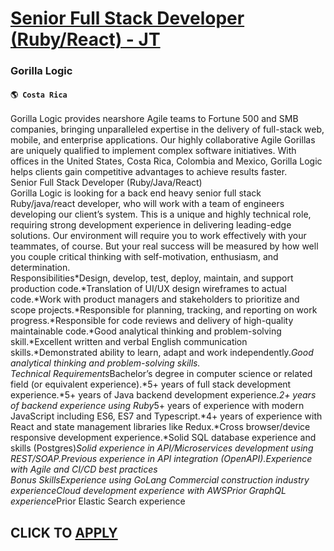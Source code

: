 # [Senior Full Stack Developer (Ruby/React) - JT](https://www.remotewlb.com/apply/senior-full-stack-developer-ruby-react-jt)  
### Gorilla Logic  
#### `🌎 Costa Rica`  
Gorilla Logic provides nearshore Agile teams to Fortune 500 and SMB companies, bringing unparalleled expertise in the delivery of full-stack web, mobile, and enterprise applications. Our highly collaborative Agile Gorillas are uniquely qualified to implement complex software initiatives. With offices in the United States, Costa Rica, Colombia and Mexico, Gorilla Logic helps clients gain competitive advantages to achieve results faster.  
Senior Full Stack Developer (Ruby/Java/React)  
Gorilla Logic is looking for a back end heavy senior full stack Ruby/java/react developer, who will work with a team of engineers developing our client’s system. This is a unique and highly technical role, requiring strong development experience in delivering leading-edge solutions. Our environment will require you to work effectively with your teammates, of course. But your real success will be measured by how well you couple critical thinking with self-motivation, enthusiasm, and determination.  
Responsibilities*Design, develop, test, deploy, maintain, and support production code.*Translation of UI/UX design wireframes to actual code.*Work with product managers and stakeholders to prioritize and scope projects.*Responsible for planning, tracking, and reporting on work progress.*Responsible for code reviews and delivery of high-quality maintainable code.*Good analytical thinking and problem-solving skill.*Excellent written and verbal English communication skills.*Demonstrated ability to learn, adapt and work independently.*Good analytical thinking and problem-solving skills.  
Technical Requirements*Bachelor’s degree in computer science or related field (or equivalent experience).*5+ years of full stack development experience.*5+ years of Java backend development experience.*2+ years of backend experience using Ruby*5+ years of experience with modern JavaScript including ES6, ES7 and Typescript.*4+ years of experience with React and state management libraries like Redux.*Cross browser/device responsive development experience.*Solid SQL database experience and skills (Postgres)*Solid experience in API/Microservices development using REST/SOAP.*Previous experience in API integration (OpenAPI).*Experience with Agile and CI/CD best practices  
Bonus Skills*Experience using GoLang *Commercial construction industry experience*Cloud development experience with AWS*Prior GraphQL experience*Prior Elastic Search experience  
## CLICK TO [APPLY](https://www.remotewlb.com/apply/senior-full-stack-developer-ruby-react-jt)

